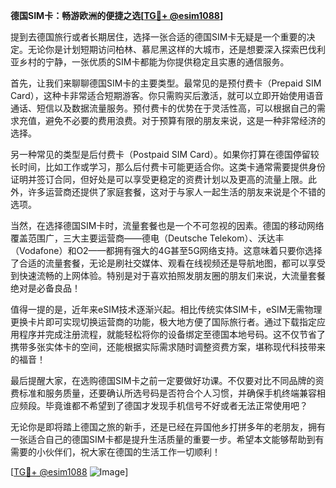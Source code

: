 **德国SIM卡：畅游欧洲的便捷之选[[TG💪+ @esim1088](https://t.me/s/esim1088)]**

提到去德国旅行或者长期居住，选择一张合适的德国SIM卡无疑是一个重要的决定。无论你是计划短期访问柏林、慕尼黑这样的大城市，还是想要深入探索巴伐利亚乡村的宁静，一张优质的SIM卡都能为你提供稳定且实惠的通信服务。

首先，让我们来聊聊德国SIM卡的主要类型。最常见的是预付费卡（Prepaid SIM Card），这种卡非常适合短期游客。你只需购买后激活，就可以立即开始使用语音通话、短信以及数据流量服务。预付费卡的优势在于灵活性高，可以根据自己的需求充值，避免不必要的费用浪费。对于预算有限的朋友来说，这是一种非常经济的选择。

另一种常见的类型是后付费卡（Postpaid SIM Card）。如果你打算在德国停留较长时间，比如工作或学习，那么后付费卡可能更适合你。这类卡通常需要提供身份证明并签订合同，但好处是可以享受更稳定的资费计划以及更高的流量上限。此外，许多运营商还提供了家庭套餐，这对于与家人一起生活的朋友来说是个不错的选项。

当然，在选择德国SIM卡时，流量套餐也是一个不可忽视的因素。德国的移动网络覆盖范围广，三大主要运营商——德电（Deutsche Telekom）、沃达丰（Vodafone）和O2——都拥有强大的4G甚至5G网络支持。这意味着只要你选择了合适的流量套餐，无论是刷社交媒体、观看在线视频还是导航地图，都可以享受到快速流畅的上网体验。特别是对于喜欢拍照发朋友圈的朋友们来说，大流量套餐绝对是必备良品！

值得一提的是，近年来eSIM技术逐渐兴起。相比传统实体SIM卡，eSIM无需物理更换卡片即可实现切换运营商的功能，极大地方便了国际旅行者。通过下载指定应用程序并完成注册流程，就能轻松将你的设备绑定至德国本地号码。这不仅节省了携带多张实体卡的空间，还能根据实际需求随时调整资费方案，堪称现代科技带来的福音！

最后提醒大家，在选购德国SIM卡之前一定要做好功课。不仅要对比不同品牌的资费标准和服务质量，还要确认所选号码是否符合个人习惯，并确保手机终端兼容相应频段。毕竟谁都不希望到了德国才发现手机信号不好或者无法正常使用吧？

无论你是即将踏上德国之旅的新手，还是已经在异国他乡打拼多年的老朋友，拥有一张适合自己的德国SIM卡都是提升生活质量的重要一步。希望本文能够帮助到有需要的小伙伴们，祝大家在德国的生活工作一切顺利！

[[TG💪+ @esim1088](https://t.me/s/esim1088) ![Image](https://i.postimg.cc/4NQfJmqS/Snipaste-2025-05-13-00-14-12.png)]